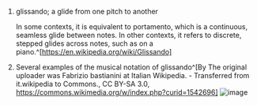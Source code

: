 1. glissando; a glide from one pitch to another
   
   In some contexts, it is equivalent to portamento, which is a continuous, seamless glide between notes. In other contexts, it refers to discrete, stepped glides across notes, such as on a piano.^[https://en.wikipedia.org/wiki/Glissando]
2. Several examples of the musical notation of glissando^[By The original uploader was Fabrizio bastianini at Italian Wikipedia. - Transferred from it.wikipedia to Commons., CC BY-SA 3.0, https://commons.wikimedia.org/w/index.php?curid=1542696] ![image](https://upload.wikimedia.org/wikipedia/commons/0/0d/Glissando.JPG)